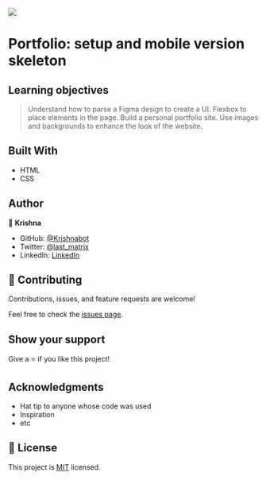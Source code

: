 ![](https://img.shields.io/badge/Microverse-blueviolet)

# Portfolio: setup and mobile version skeleton

## Learning objectives
>Understand how to parse a Figma design to create a UI.
>Flexbox to place elements in the page.
>Build a personal portfolio site.
>Use images and backgrounds to enhance the look of the website.



## Built With

- HTML
- CSS




## Author

👤 **Krishna**

- GitHub: [@Krishnabot](https://github.com/Krishnabot)
- Twitter: [@last_matrix](https://twitter.com/last_matrix)
- LinkedIn: [LinkedIn](https://www.linkedin.com/in/krishna-prasad-acharya-3596bb130/)


## 🤝 Contributing

Contributions, issues, and feature requests are welcome!

Feel free to check the [issues page](../../issues/).

## Show your support

Give a ⭐️ if you like this project!

## Acknowledgments

- Hat tip to anyone whose code was used
- Inspiration
- etc

## 📝 License

This project is [MIT](./MIT.md) licensed.